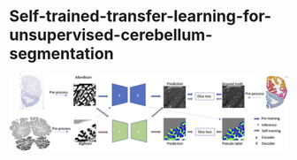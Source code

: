 # Self-trained-transfer-learning-for-unsupervised-cerebellum-segmentation

![Our proposed framework](Figs/flowchart.png)
